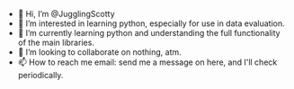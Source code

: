 - 👋 Hi, I’m @JugglingScotty
- 👀 I’m interested in learning python, especially for use in data evaluation.  
- 🌱 I’m currently learning python and understanding the full functionality of the main libraries.
- 💞️ I’m looking to collaborate on nothing, atm.  
- 📫 How to reach me email: send me a message on here, and I'll check periodically.  

<!---
JugglingScotty/JugglingScotty is a ✨ special ✨ repository because its `README.md` (this file) appears on your GitHub profile.
You can click the Preview link to take a look at your changes.
--->
